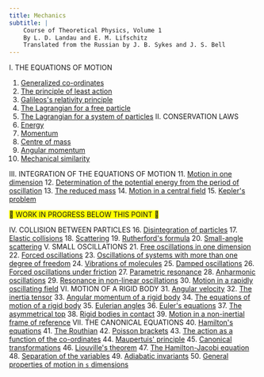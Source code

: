 ```yaml
---
title: Mechanics
subtitle: |
    Course of Theoretical Physics, Volume 1  
    By L. D. Landau and E. M. Lifschitz  
    Translated from the Russian by J. B. Sykes and J. S. Bell
---
```

I.  THE EQUATIONS OF MOTION
1. [Generalized co-ordinates](1-generalized-co-ordinates.html)
2. [The principle of least action](2-the-principle-of-least-action.html)
3. [Galileos's relativity principle](3-galileos-relativity-principle.html)
4. [The Lagrangian for a free particle](4-the-lagrangian-for-a-free-particle.html)
5. [The Lagrangian for a system of particles](5-the-lagrangian-for-a-system-of-particles.html)
II.  CONSERVATION LAWS
6. [Energy](6-energy.html)
7. [Momentum](7-momentum.html)
8. [Centre of mass](8-centre-of-mass.html)
9. [Angular momentum](9-angular-momentum.html)
10. [Mechanical similarity](10-mechanical-similarity.html)

III.  INTEGRATION OF THE EQUATIONS OF MOTION
11. [Motion in one dimension](11-motion-in-one-dimension.html)
12. [Determination of the potential energy from the period of oscillation](12-determination-of-the-potential-energy-from-the-period-of-oscillation.html)
13. [The reduced mass](13-the-reduced-mass.html)
14. [Motion in a central field](14-motion-in-a-central-field.html)
15. [Kepler's problem](15-keplers-problem.html)

<span style="background-color: yellow; color: white: width: 100%;">
🚧 WORK IN PROGRESS BELOW THIS POINT 🚧
</span>

IV.  COLLISION BETWEEN PARTICLES
16. [Disintegration of particles](16-disintegration-of-particles.html)
17. [Elastic collisions](17-elastic-collisions.html)
18. [Scattering](18-scattering.html)
19. [Rutherford's formula](19-rutherfords-formula.html)
20. [Small-angle scattering](20-small-angle-scattering.html)
V.  SMALL OSCILLATIONS
21. [Free oscillations in one dimension](21-free-oscillations-in-one-dimension.html)
22. [Forced oscillations](22-forced-oscillations.html)
23. [Oscillations of systems with more than one degree of freedom](23-oscillations-of-systems-with-more-than-one-degree-of-freedom.html)
24. [Vibrations of molecules](24-vibrations-of-molecules.html)
25. [Damped oscillations](25-damped-oscillations.html)
26. [Forced oscillations under friction](26-forced-oscillations-under-friction.html)
27. [Parametric resonance](27-parametric-resonance.html)
28. [Anharmonic oscillations](28-anharmonic-oscillations.html)
29. [Resonance in non-linear oscillations](29-resonance-in-non-linear-oscillations.html)
30. [Motion in a rapidly oscillating field](30-motion-in-a-rapidly-oscillating-field.html)
VI.  MOTION OF A RIGID BODY
31. [Angular velocity](31-angular-velocity.html)
32. [The inertia tensor](32-the-inertia-tensor.html)
33. [Angular momentum of a rigid body](33-angular-momentum-of-a-rigid-body.html)
34. [The equations of motion of a rigid body](34-the-equations-of-motion-of-a-rigid-body.html)
35. [Eulerian angles](35-eulerian-angles.html)
36. [Euler's equations](36-eulers-equations.html)
37. [The asymmetrical top](37-the-asymmetrical-top.html)
38. [Rigid bodies in contact](38-rigid-bodies-in-contact.html)
39. [Motion in a non-inertial frame of reference](39-motion-in-a-non-inertial-frame-of-reference.html)
VII.  THE CANONICAL EQUATIONS
40. [Hamilton's equations](40-hamiltons-equations.html)
41. [The Routhian](41-the-routhian.html)
42. [Poisson brackets](42-poisson-brackets.html)
43. [The action as a function of the co-ordinates](43-the-actions-as-a-function-of-the-co-ordinates.html)
44. [Maupertuis' principle](44-maupertuis-principle.html)
45. [Canonical transformations](45-canonical-transformations.html)
46. [Liouville's theorem](46-louivilles-theorem.html)
47. [The Hamilton-Jacobi equation](47-the-hamilton-jacobi-equations.html)
48. [Separation of the variables](48-separation-of-the-variables.html)
49. [Adiabatic invariants](49-adiabatic-invariants.html)
50. [General properties of motion in `s` dimensions](50-general-properties-of-motion-in-s-dimensions.html)
